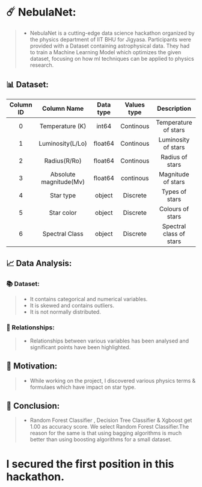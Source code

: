 # :comet: NebulaNet:
> - NebulaNet is a cutting-edge data science hackathon organized by the physics department of IIT BHU for Jigyasa. Participants were provided with a Dataset containing astrophysical data. They had to train a Machine Learning Model which optimizes the given dataset, focusing on how ml techniques can be applied to physics research.

## :bar_chart: Dataset:
| Column ID |   Column Name  | Data type | Values type |          Description         |
|:---------:|:--------------:|:---------:|:-----------:|:----------------------------:|
|     0     |       Temperature (K)      |   int64   |  Continous  |         Temperature of stars        |
|     1     |    Luminosity(L/Lo)  |  float64  |   Continous  |      Luminosity of stars     |
|     2     |     Radius(R/Ro)|   float64   |  Continous  |         Radius of stars         |
|     3     |    Absolute magnitude(Mv)   |   float64  |   continous  |  Magnitude of stars  |
|     4     |  Star type |   object   |  Discrete  | Types of stars |
|     5     | Star color |   object  |   Discrete  |   Colours of stars   |
|     6     |   Spectral Class|   object  |   Discrete  |     Spectral class of stars     |

## :chart_with_upwards_trend: Data Analysis:
### :books: Dataset:

> - It contains categorical and numerical variables.
> - It is skewed and contains outliers.
> - It is not normally distributed.

### :handshake: Relationships:
> - Relationships between various variables has been analysed and significant points have been highlighted.

## :memo: Motivation:
> - While working on the project, I discovered various physics terms & formulaes which have impact on star type.

## :scroll: Conclusion:
> - Random Forest Classifier , Decision Tree Classifier & Xgboost get 1.00 as accuracy score. We select Random Forest Classifier.The reason for the same is that using bagging algorithms is much better than using boosting algorithms for a small dataset.

# I secured the first position in this hackathon.
